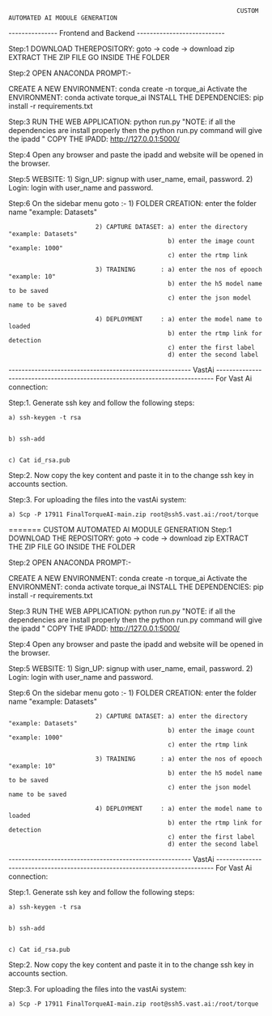 
                                                                   CUSTOM AUTOMATED AI MODULE GENERATION

--------------- Frontend and Backend ---------------------------

Step:1 
DOWNLOAD THEREPOSITORY: goto -> code -> download zip
EXTRACT THE ZIP FILE
GO INSIDE THE FOLDER 

Step:2
OPEN ANACONDA PROMPT:-
  
  CREATE A NEW ENVIRONMENT:     conda create -n torque_ai
  Activate the ENVIRONMENT:     conda activate torque_ai
  INSTALL THE DEPENDENCIES:     pip install -r requirements.txt
  
Step:3
RUN THE WEB APPLICATION:        python run.py                "NOTE: if all the dependencies are install properly then the python run.py command will give the ipadd  "
COPY THE IPADD:                 http://127.0.0.1:5000/

Step:4
Open any browser and paste the ipadd and website will be opened in the browser.

Step:5
WEBSITE: 1) Sign_UP:  signup with user_name, email, password.
         2) Login:    login with user_name and password.
         
         
Step:6
On the sidebar menu goto :- 1) FOLDER CREATION: enter the folder name "example: Datasets"

                            2) CAPTURE DATASET: a) enter the directory "example: Datasets"
                                                b) enter the image count "example: 1000"
                                                c) enter the rtmp link
                            
                            3) TRAINING       : a) enter the nos of epooch "example: 10"
                                                b) enter the h5 model name to be saved 
                                                c) enter the json model name to be saved
                                                
                            4) DEPLOYMENT     : a) enter the model name to loaded
                                                b) enter the rtmp link for detection
                                                c) enter the first label 
                                                d) enter the second label


-------------------------------------------------------- VastAi -----------------------------------------------------------------------------
For Vast Ai connection: 

Step:1. Generate ssh key and follow the following steps:
	
	a) ssh-keygen -t rsa


	b) ssh-add


	c) Cat id_rsa.pub


Step:2. Now copy the key content and paste it in to the change ssh key in accounts section. 

Step:3. For uploading the files into the vastAi system:

	a) Scp -P 17911 FinalTorqueAI-main.zip root@ssh5.vast.ai:/root/torque

                                                                   
=======
                                                                   CUSTOM AUTOMATED AI MODULE GENERATION
Step:1 
DOWNLOAD THE REPOSITORY: goto -> code -> download zip
EXTRACT THE ZIP FILE
GO INSIDE THE FOLDER 

Step:2
OPEN ANACONDA PROMPT:-
  
  CREATE A NEW ENVIRONMENT:     conda create -n torque_ai
  Activate the ENVIRONMENT:     conda activate torque_ai
  INSTALL THE DEPENDENCIES:     pip install -r requirements.txt
  
Step:3
RUN THE WEB APPLICATION:        python run.py                "NOTE: if all the dependencies are install properly then the python run.py command will give the ipadd  "
COPY THE IPADD:                 http://127.0.0.1:5000/

Step:4
Open any browser and paste the ipadd and website will be opened in the browser.

Step:5
WEBSITE: 1) Sign_UP:  signup with user_name, email, password.
         2) Login:    login with user_name and password.
         
         
Step:6
On the sidebar menu goto :- 1) FOLDER CREATION: enter the folder name "example: Datasets"

                            2) CAPTURE DATASET: a) enter the directory "example: Datasets"
                                                b) enter the image count "example: 1000"
                                                c) enter the rtmp link
                            
                            3) TRAINING       : a) enter the nos of epooch "example: 10"
                                                b) enter the h5 model name to be saved 
                                                c) enter the json model name to be saved
                                                
                            4) DEPLOYMENT     : a) enter the model name to loaded
                                                b) enter the rtmp link for detection
                                                c) enter the first label 
                                                d) enter the second label
                                                

-------------------------------------------------------- VastAi -----------------------------------------------------------------------------
For Vast Ai connection: 

Step:1. Generate ssh key and follow the following steps:
	
	a) ssh-keygen -t rsa


	b) ssh-add


	c) Cat id_rsa.pub


Step:2. Now copy the key content and paste it in to the change ssh key in accounts section. 

Step:3. For uploading the files into the vastAi system:

	a) Scp -P 17911 FinalTorqueAI-main.zip root@ssh5.vast.ai:/root/torque
                                                                   

